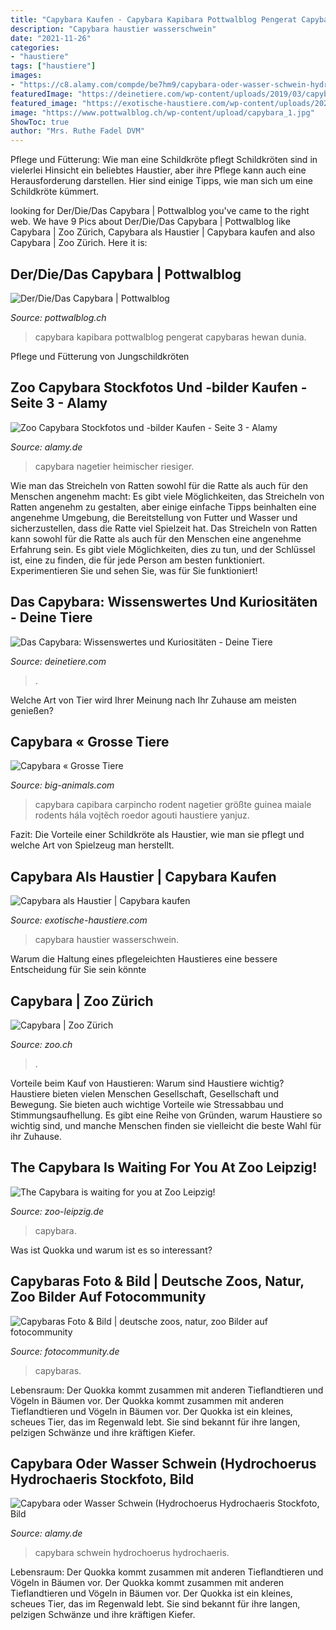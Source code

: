 ```yaml
---
title: "Capybara Kaufen - Capybara Kapibara Pottwalblog Pengerat Capybaras Hewan Dunia"
description: "Capybara haustier wasserschwein"
date: "2021-11-26"
categories:
- "haustiere"
tags: ["haustiere"]
images:
- "https://c8.alamy.com/compde/be7hm9/capybara-oder-wasser-schwein-hydrochoerus-hydrochaeris-be7hm9.jpg"
featuredImage: "https://deinetiere.com/wp-content/uploads/2019/03/capybara.jpg?auto=webp&amp;quality=45&amp;width=1920&amp;crop=16:9"
featured_image: "https://exotische-haustiere.com/wp-content/uploads/2021/03/capybara-Futter-e1616925152388-768x336.jpg"
image: "https://www.pottwalblog.ch/wp-content/upload/capybara_1.jpg"
ShowToc: true
author: "Mrs. Ruthe Fadel DVM"
---
```



Pflege und Fütterung: Wie man eine Schildkröte pflegt
Schildkröten sind in vielerlei Hinsicht ein beliebtes Haustier, aber ihre Pflege kann auch eine Herausforderung darstellen. Hier sind einige Tipps, wie man sich um eine Schildkröte kümmert.

	

		
looking for Der/Die/Das Capybara | Pottwalblog you've came to the right web. We have 9 Pics about Der/Die/Das Capybara | Pottwalblog like Capybara | Zoo Zürich, Capybara als Haustier | Capybara kaufen and also Capybara | Zoo Zürich. Here it is:
		
    
## Der/Die/Das Capybara | Pottwalblog

<img loading=lazy src="https://www.pottwalblog.ch/wp-content/upload/capybara_1.jpg" onerror="this.onerror=null;this.src='https://tse2.mm.bing.net/th?id=OIP.aEsh6gDR1CYcDDugaKik2AHaFj&amp;pid=15.1';" alt="Der/Die/Das Capybara | Pottwalblog">

_Source: pottwalblog.ch_

>capybara kapibara pottwalblog pengerat capybaras hewan dunia. 

	

Pflege und Fütterung von Jungschildkröten

    
## Zoo Capybara Stockfotos Und -bilder Kaufen - Seite 3 - Alamy

<img loading=lazy src="https://c8.alamy.com/compde/2f35k5g/die-capybara-ein-riesiger-in-sudamerika-heimischer-nagetier-ist-das-grosste-lebende-nagetier-der-welt-2f35k5g.jpg" onerror="this.onerror=null;this.src='https://tse1.mm.bing.net/th?id=OIP.7FOJG63YX8zBI3gIcPLJgQHaFz&amp;pid=15.1';" alt="Zoo Capybara Stockfotos und -bilder Kaufen - Seite 3 - Alamy">

_Source: alamy.de_

>capybara nagetier heimischer riesiger. 

	

Wie man das Streicheln von Ratten sowohl für die Ratte als auch für den Menschen angenehm macht: Es gibt viele Möglichkeiten, das Streicheln von Ratten angenehm zu gestalten, aber einige einfache Tipps beinhalten eine angenehme Umgebung, die Bereitstellung von Futter und Wasser und sicherzustellen, dass die Ratte viel Spielzeit hat.
Das Streicheln von Ratten kann sowohl für die Ratte als auch für den Menschen eine angenehme Erfahrung sein. Es gibt viele Möglichkeiten, dies zu tun, und der Schlüssel ist, eine zu finden, die für jede Person am besten funktioniert. Experimentieren Sie und sehen Sie, was für Sie funktioniert!

    
## Das Capybara: Wissenswertes Und Kuriositäten - Deine Tiere

<img loading=lazy src="https://deinetiere.com/wp-content/uploads/2019/03/capybara.jpg?auto=webp&amp;quality=45&amp;width=1920&amp;crop=16:9" onerror="this.onerror=null;this.src='https://tse4.mm.bing.net/th?id=OIP.Ydtiwlf0Fe6MUvxZuY15OQHaE8&amp;pid=15.1';" alt="Das Capybara: Wissenswertes und Kuriositäten - Deine Tiere">

_Source: deinetiere.com_

>. 

	

Welche Art von Tier wird Ihrer Meinung nach Ihr Zuhause am meisten genießen?

    
## Capybara « Grosse Tiere

<img loading=lazy src="http://www.big-animals.com/wp-content/uploads/2011/03/Capybara.jpg" onerror="this.onerror=null;this.src='https://tse4.mm.bing.net/th?id=OIP.xhGvaNCgJfEsd0I3T-b6TgHaFg&amp;pid=15.1';" alt="Capybara « Grosse Tiere">

_Source: big-animals.com_

>capybara capibara carpincho rodent nagetier größte guinea maiale rodents hála vojtěch roedor agouti haustiere yanjuz. 

	

Fazit: Die Vorteile einer Schildkröte als Haustier, wie man sie pflegt und welche Art von Spielzeug man herstellt.

    
## Capybara Als Haustier | Capybara Kaufen

<img loading=lazy src="https://exotische-haustiere.com/wp-content/uploads/2021/03/capybara-Futter-e1616925152388-768x336.jpg" onerror="this.onerror=null;this.src='https://tse2.mm.bing.net/th?id=OIP.TlU_51HxTFnko8htkAsGMwHaDP&amp;pid=15.1';" alt="Capybara als Haustier | Capybara kaufen">

_Source: exotische-haustiere.com_

>capybara haustier wasserschwein. 

	

Warum die Haltung eines pflegeleichten Haustieres eine bessere Entscheidung für Sie sein könnte

    
## Capybara | Zoo Zürich

<img loading=lazy src="https://zoo-live.rokka.io/header_half_md_1x/99a81c516c1a76af66f65fb28a6d8f28ce584649/2244-0009628-0.jpg?itok=5zgu4RGm" onerror="this.onerror=null;this.src='https://tse1.mm.bing.net/th?id=OIP.v5yWiz3dGX_mqjFsIgn5NQHaCq&amp;pid=15.1';" alt="Capybara | Zoo Zürich">

_Source: zoo.ch_

>. 

	

Vorteile beim Kauf von Haustieren: Warum sind Haustiere wichtig?
Haustiere bieten vielen Menschen Gesellschaft, Gesellschaft und Bewegung. Sie bieten auch wichtige Vorteile wie Stressabbau und Stimmungsaufhellung. Es gibt eine Reihe von Gründen, warum Haustiere so wichtig sind, und manche Menschen finden sie vielleicht die beste Wahl für ihr Zuhause.

    
## The Capybara Is Waiting For You At Zoo Leipzig!

<img loading=lazy src="https://www.zoo-leipzig.de/fileadmin/_processed_/b/6/csm_Capybara_5_44caec0542.jpg" onerror="this.onerror=null;this.src='https://tse4.mm.bing.net/th?id=OIP.ptciDb2C5yCdOx-jTzspOQHaE8&amp;pid=15.1';" alt="The Capybara is waiting for you at Zoo Leipzig!">

_Source: zoo-leipzig.de_

>capybara. 

	

Was ist Quokka und warum ist es so interessant?

    
## Capybaras Foto &amp; Bild | Deutsche Zoos, Natur, Zoo Bilder Auf Fotocommunity

<img loading=lazy src="https://img.fotocommunity.com/capybaras-77e5689d-b507-4f1f-83ce-f5dc4d199ec9.jpg?width=1000" onerror="this.onerror=null;this.src='https://tse1.mm.bing.net/th?id=OIP.AZZk2LrlBSY3gLd3hsB24gHaFj&amp;pid=15.1';" alt="Capybaras Foto &amp; Bild | deutsche zoos, natur, zoo Bilder auf fotocommunity">

_Source: fotocommunity.de_

>capybaras. 

	

Lebensraum: Der Quokka kommt zusammen mit anderen Tieflandtieren und Vögeln in Bäumen vor.
Der Quokka kommt zusammen mit anderen Tieflandtieren und Vögeln in Bäumen vor. Der Quokka ist ein kleines, scheues Tier, das im Regenwald lebt. Sie sind bekannt für ihre langen, pelzigen Schwänze und ihre kräftigen Kiefer.

    
## Capybara Oder Wasser Schwein (Hydrochoerus Hydrochaeris Stockfoto, Bild

<img loading=lazy src="https://c8.alamy.com/compde/be7hm9/capybara-oder-wasser-schwein-hydrochoerus-hydrochaeris-be7hm9.jpg" onerror="this.onerror=null;this.src='https://tse2.mm.bing.net/th?id=OIP.kzw-xpuefjPu_9a6Km-ElQHaH6&amp;pid=15.1';" alt="Capybara oder Wasser Schwein (Hydrochoerus Hydrochaeris Stockfoto, Bild">

_Source: alamy.de_

>capybara schwein hydrochoerus hydrochaeris. 

	

Lebensraum: Der Quokka kommt zusammen mit anderen Tieflandtieren und Vögeln in Bäumen vor.
Der Quokka kommt zusammen mit anderen Tieflandtieren und Vögeln in Bäumen vor. Der Quokka ist ein kleines, scheues Tier, das im Regenwald lebt. Sie sind bekannt für ihre langen, pelzigen Schwänze und ihre kräftigen Kiefer.

